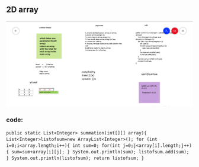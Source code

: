 ## 2D array 
![2D array](code4.PNG)

### code:
``public static List<Integer> summation(int[][] array){
    List<Integer>listofsum=new ArrayList<Integer>();
    for (int i=0;i<array.length;i++){
        int sum=0;
    for(int j=0;j<array[i].length;j++){
        sum=sum+array[i][j];
        }
        System.out.println(sum);
        listofsum.add(sum);
    }
    System.out.println(listofsum);
    return listofsum;
}``

